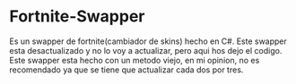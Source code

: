 # Fortnite-Swapper
Es un swapper de fortnite(cambiador de skins) hecho en C#. Este swapper esta desactualizado y no lo voy a actualizar, pero aqui hos dejo el codigo. Este swapper esta hecho con un metodo viejo, en mi opinion, no es recomendado ya que se tiene que actualizar cada dos por tres. 
